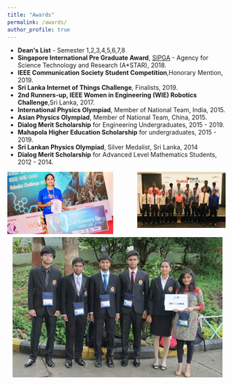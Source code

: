 ```yaml
---
title: "Awards"
permalink: /awards/
author_profile: true
---
```


* **Dean's List** - Semester 1,2,3,4,5,6,7,8
* **Singapore International Pre Graduate Award**, [SIPGA](https://www.a-star.edu.sg/Scholarships/for-undergraduate-studies/singapore-international-pre-graduate-award-(sipga)) - Agency for Science Technology and Research (A\*STAR), 2018.
* **IEEE Communication Society Student Competition**,Honorary Mention, 2019.
* **Sri Lanka Internet of Things Challenge**, Finalists, 2019.
* **2nd Runners-up, IEEE Women in Engineering (WIE) Robotics Challenge**,Sri Lanka, 2017.
* **International Physics Olympiad**, Member of National Team, India, 2015.
* **Asian Physics Olympiad**, Member of National Team, China, 2015.
* **Dialog Merit Scholarship** for Engineering Undergraduates, 2015 - 2019.
* **Mahapola Higher Education Scholarship** for undergraduates, 2015 - 2019.
* **Sri Lankan Physics Olympiad**, Silver Medalist, Sri Lanka, 2014
* **Dialog Merit Scholarship** for Advanced Level Mathematics Students, 2012 - 2014.


 

<img src="/images/WIE.jpg" style="float: left; width: 48%; margin-right: 1%; margin-bottom: 0.5em;">
<img src="/images/Dialog1.jpg" style="float: right; width: 40%; margin-right: 1%; margin-bottom: 0.5em;">

<p style="clear: both;">

<p style="text-align:center;"><img src="/images/Olympiad.jpg" alt="Logo"></p>